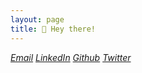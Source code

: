```yaml
---
layout: page
title: 👋 Hey there!
---
```


<address class="addr-list">
  <span class="addr">
    <span class="icon-mail"></span>
    <a title="Email" href="mailto:{{ site.email }}">Email</a>
  </span>
  <span class="addr">
    <span class="icon-lnkdn"></span>
    <a href="https://www.linkedin.com/in/{{site.linkedin_username }}"
       target="_blank" ref="noreferrer" rel="noopener">LinkedIn</a>
  </span>
  <span class="addr">
  <span class="icon-ghub"></span>
    <a href="https://github.com/{{ site.github_username }}"
       target="_blank" ref="noreferrer" rel="noopener">Github</a>
  </span>
  <span class="addr">
    <span class="icon-twttr"></span>
    <a href="https://twitter.com/{{ site.twitter_username }}"
       target="_blank" ref="noreferrer" rel="noopener">Twitter</a>
  </span>
</address>

